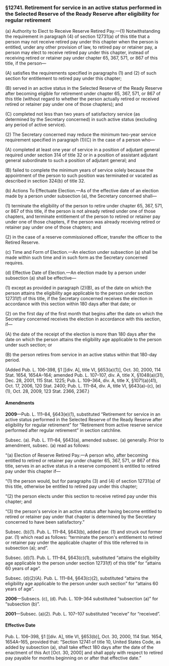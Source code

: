 ### §12741. Retirement for service in an active status performed in the Selected Reserve of the Ready Reserve after eligibility for regular retirement ###

(a) Authority to Elect to Receive Reserve Retired Pay.—(1) Notwithstanding the requirement in paragraph (4) of section 12731(a) of this title that a person may not receive retired pay under this chapter when the person is entitled, under any other provision of law, to retired pay or retainer pay, a person may elect to receive retired pay under this chapter, instead of receiving retired or retainer pay under chapter 65, 367, 571, or 867 of this title, if the person—

(A) satisfies the requirements specified in paragraphs (1) and (2) of such section for entitlement to retired pay under this chapter;

(B) served in an active status in the Selected Reserve of the Ready Reserve after becoming eligible for retirement under chapter 65, 367, 571, or 867 of this title (without regard to whether the person actually retired or received retired or retainer pay under one of those chapters); and

(C) completed not less than two years of satisfactory service (as determined by the Secretary concerned) in such active status (excluding any period of active service).

(2) The Secretary concerned may reduce the minimum two-year service requirement specified in paragraph (1)(C) in the case of a person who—

(A) completed at least one year of service in a position of adjutant general required under section 314 of title 32 or in a position of assistant adjutant general subordinate to such a position of adjutant general; and

(B) failed to complete the minimum years of service solely because the appointment of the person to such position was terminated or vacated as described in section 324(b) of title 32.

(b) Actions To Effectuate Election.—As of the effective date of an election made by a person under subsection (a), the Secretary concerned shall—

(1) terminate the eligibility of the person to retire under chapter 65, 367, 571, or 867 of this title, if the person is not already retired under one of those chapters, and terminate entitlement of the person to retired or retainer pay under one of those chapters, if the person was already receiving retired or retainer pay under one of those chapters; and

(2) in the case of a reserve commissioned officer, transfer the officer to the Retired Reserve.

(c) Time and Form of Election.—An election under subsection (a) shall be made within such time and in such form as the Secretary concerned requires.

(d) Effective Date of Election.—An election made by a person under subsection (a) shall be effective—

(1) except as provided in paragraph (2)(B), as of the date on which the person attains the eligibility age applicable to the person under section 12731(f) of this title, if the Secretary concerned receives the election in accordance with this section within 180 days after that date; or

(2) on the first day of the first month that begins after the date on which the Secretary concerned receives the election in accordance with this section, if—

(A) the date of the receipt of the election is more than 180 days after the date on which the person attains the eligibility age applicable to the person under such section; or

(B) the person retires from service in an active status within that 180-day period.

(Added Pub. L. 106–398, §1 [[div. A], title VI, §653(a)(1)], Oct. 30, 2000, 114 Stat. 1654, 1654A–164; amended Pub. L. 107–107, div. A, title X, §1048(a)(31), Dec. 28, 2001, 115 Stat. 1225; Pub. L. 109–364, div. A, title X, §1071(a)(41), Oct. 17, 2006, 120 Stat. 2400; Pub. L. 111–84, div. A, title VI, §643(a)–(c), (e)(1), Oct. 28, 2009, 123 Stat. 2366, 2367.)

#### Amendments ####

**2009**—Pub. L. 111–84, §643(e)(1), substituted “Retirement for service in an active status performed in the Selected Reserve of the Ready Reserve after eligibility for regular retirement” for “Retirement from active reserve service performed after regular retirement” in section catchline.

Subsec. (a). Pub. L. 111–84, §643(a), amended subsec. (a) generally. Prior to amendment, subsec. (a) read as follows:

“(a) Election of Reserve Retired Pay.—A person who, after becoming entitled to retired or retainer pay under chapter 65, 367, 571, or 867 of this title, serves in an active status in a reserve component is entitled to retired pay under this chapter if—

“(1) the person would, but for paragraphs (3) and (4) of section 12731(a) of this title, otherwise be entitled to retired pay under this chapter;

“(2) the person elects under this section to receive retired pay under this chapter; and

“(3) the person's service in an active status after having become entitled to retired or retainer pay under that chapter is determined by the Secretary concerned to have been satisfactory.”

Subsec. (b)(1). Pub. L. 111–84, §643(b), added par. (1) and struck out former par. (1) which read as follows: “terminate the person's entitlement to retired or retainer pay under the applicable chapter of this title referred to in subsection (a); and”.

Subsec. (d)(1). Pub. L. 111–84, §643(c)(1), substituted “attains the eligibility age applicable to the person under section 12731(f) of this title” for “attains 60 years of age”.

Subsec. (d)(2)(A). Pub. L. 111–84, §643(c)(2), substituted “attains the eligibility age applicable to the person under such section” for “attains 60 years of age”.

**2006**—Subsecs. (c), (d). Pub. L. 109–364 substituted “subsection (a)” for “subsection (b)”.

**2001**—Subsec. (a)(2). Pub. L. 107–107 substituted “receive” for “received”.

#### Effective Date ####

Pub. L. 106–398, §1 [[div. A], title VI, §653(b)], Oct. 30, 2000, 114 Stat. 1654, 1654A–165, provided that: “Section 12741 of title 10, United States Code, as added by subsection (a), shall take effect 180 days after the date of the enactment of this Act [Oct. 30, 2000] and shall apply with respect to retired pay payable for months beginning on or after that effective date.”
